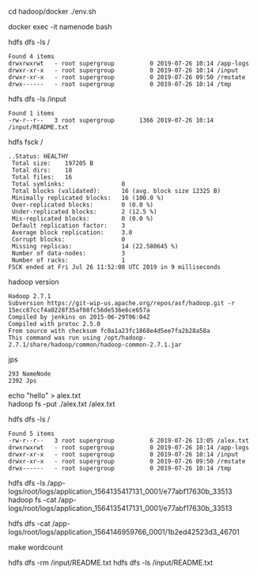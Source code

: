 

cd hadoop/docker
./env.sh



docker exec -it namenode bash


hdfs dfs -ls /

    Found 4 items
    drwxrwxrwt   - root supergroup          0 2019-07-26 10:14 /app-logs
    drwxr-xr-x   - root supergroup          0 2019-07-26 10:14 /input
    drwxr-xr-x   - root supergroup          0 2019-07-26 09:50 /rmstate
    drwx------   - root supergroup          0 2019-07-26 10:14 /tmp


hdfs dfs -ls /input

    Found 1 items
    -rw-r--r--   3 root supergroup       1366 2019-07-26 10:14 /input/README.txt

 
hdfs fsck / 

    ..Status: HEALTHY
     Total size:    197205 B
     Total dirs:    18
     Total files:   16
     Total symlinks:                0
     Total blocks (validated):      16 (avg. block size 12325 B)
     Minimally replicated blocks:   16 (100.0 %)
     Over-replicated blocks:        0 (0.0 %)
     Under-replicated blocks:       2 (12.5 %)
     Mis-replicated blocks:         0 (0.0 %)
     Default replication factor:    3
     Average block replication:     3.0
     Corrupt blocks:                0
     Missing replicas:              14 (22.580645 %)
     Number of data-nodes:          3
     Number of racks:               1
    FSCK ended at Fri Jul 26 11:52:08 UTC 2019 in 9 milliseconds




hadoop version

    Hadoop 2.7.1
    Subversion https://git-wip-us.apache.org/repos/asf/hadoop.git -r 15ecc87ccf4a0228f35af08fc56de536e6ce657a
    Compiled by jenkins on 2015-06-29T06:04Z
    Compiled with protoc 2.5.0
    From source with checksum fc0a1a23fc1868e4d5ee7fa2b28a58a
    This command was run using /opt/hadoop-2.7.1/share/hadoop/common/hadoop-common-2.7.1.jar


jps

    293 NameNode
    2392 Jps
    
    
    
echo  "hello" > alex.txt    
hadoop fs -put ./alex.txt /alex.txt

hdfs dfs -ls /
    
    Found 5 items
    -rw-r--r--   3 root supergroup          6 2019-07-26 13:05 /alex.txt
    drwxrwxrwt   - root supergroup          0 2019-07-26 10:14 /app-logs
    drwxr-xr-x   - root supergroup          0 2019-07-26 10:14 /input
    drwxr-xr-x   - root supergroup          0 2019-07-26 09:50 /rmstate
    drwx------   - root supergroup          0 2019-07-26 10:14 /tmp

hdfs dfs -ls /app-logs/root/logs/application_1564135417131_0001/e77abf17630b_33513
hadoop fs -cat /app-logs/root/logs/application_1564135417131_0001/e77abf17630b_33513


hdfs dfs -cat /app-logs/root/logs/application_1564146959766_0001/1b2ed42523d3_46701


make wordcount


hdfs dfs -rm /input/README.txt
hdfs dfs -ls /input/README.txt
